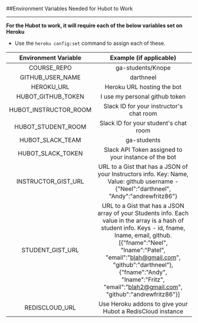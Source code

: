 ##Environment Variables Needed for Hubot to Work

---

**For the Hubot to work, it will require each of the below variables set on Heroku**

- Use the `heroku config:set` command to assign each of these.

|Environment Variable  |  Example (if applicable)   |
|:-:  |:-:  |
|COURSE_REPO  |  ga-students/Knope   |
|GITHUB_USER_NAME  | darthneel    |
|HEROKU_URL  |Heroku URL hosting the bot |
|HUBOT_GITHUB_TOKEN | I use my personal github token|
|HUBOT_INSTRUCTOR_ROOM| Slack ID for your instructor's chat room|
|HUBOT_STUDENT_ROOM| Slack ID for your student's chat room|
|HUBOT_SLACK_TEAM| ga-students|
|HUBOT_SLACK_TOKEN| Slack API Token assigned to your instance of the bot|
|INSTRUCTOR_GIST_URL| URL to a Gist that has a JSON of your Instructors info. Key: Name, Value: github username - {"Neel":"darthneel", "Andy":"andrewfritz86"} |
|STUDENT_GIST_URL|URL to a Gist that has a JSON array of your Students info. Each value in the array is a hash of student info. Keys - id, fname, lname, email, github. [{"fname":"Neel", "lname":"Patel", "email":"blah@gmail.com", "github":"darthneel"},{"fname":"Andy", "lname":"Fritz", "email":"blah2@gmail.com", "github":"andrewfritz86"}] |
|REDISCLOUD_URL|Use Heroku addons to give your Hubot a RedisCloud instance|
